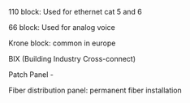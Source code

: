110 block:
Used for ethernet cat 5 and 6

66 block:
Used for analog voice

Krone block:
common in europe

BIX (Building Industry Cross-connect)

Patch Panel - 

Fiber distribution panel:
permanent fiber installation

